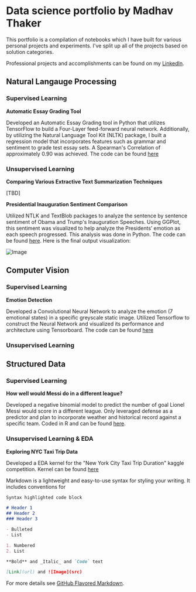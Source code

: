 # Data science portfolio by Madhav Thaker

This portfolio is a compilation of notebooks which I have built for various personal projects and experiments. I've split up all of the projects based on solution categories.

Professional projects and accomplishments can be found on my [LinkedIn](https://www.linkedin.com/in/madhavthaker/).


## Natural Langauge Processing 

### Supervised Learning

**Automatic Essay Grading Tool**

Developed an Automatic Essay Grading tool in Python that utilizes TensorFlow to build a Four-Layer feed-forward neural network. Additionally, by utilizing the Natural Language Tool Kit (NLTK) package, I built a regression model that incorporates features such as grammar and sentiment to grade test essay sets. A Spearman's Correlation of approximately 0.90 was achieved. The code can be found [here](https://github.com/madhavthaker/AES)

### Unsupervised Learning 

**Comparing Various Extractive Text Summarization Techniques**

[TBD]

**Presidential Inauguration Sentiment Comparison**

Utilized NTLK and TextBlob packages to analyze the sentence by sentence sentiment of Obama and Trump's Inauguration Speeches. Using GGPlot, this sentiment was visualized to help analyze the Presidents’ emotion as each speech progressed. This analysis was done in Python. The code can be found [here](https://github.com/madhavthaker/InuagurationComparison/blob/master/Inauguration%20Analysis.ipynb). Here is the final output visualization:

![Image](https://imgur.com/3TGUuzv)

## Computer Vision

### Supervised Learning 

**Emotion Detection**

Developed a Convolutional Neural Network to analyze the emotion (7 emotional states) in a specific greyscale static image. Utilized Tensorflow to construct the Neural Network and visualized its performance and architecture using Tensorboard. The code can be found [here](https://github.com/madhavthaker/EmotionDetection/blob/master/projectscript.py)

### Unsupervised Learning

## Structured Data

### Supervised Learning



**How well would Messi do in a different league?**

Developed a negative binomial model to predict the number of goal Lionel Messi would score in a different league. Only leveraged defense as a predictor and plan to incorporate weather and historical record against a specific team. Coded in R and can be found [here](https://github.com/madhavthaker/MessiPredictions/blob/master/Goals%20in%20Other%20Leageus.R). 

### Unsupervised Learning & EDA

**Exploring NYC Taxi Trip Data**

Developed a EDA kernel for the "New York City Taxi Trip Duration" kaggle competition. Kernel can be found [here](https://www.kaggle.com/madhavt/yet-another-data-visualization-notebook)



Markdown is a lightweight and easy-to-use syntax for styling your writing. It includes conventions for

```markdown
Syntax highlighted code block

# Header 1
## Header 2
### Header 3

- Bulleted
- List

1. Numbered
2. List

**Bold** and _Italic_ and `Code` text

[Link](url) and ![Image](src)
```

For more details see [GitHub Flavored Markdown](https://guides.github.com/features/mastering-markdown/).

